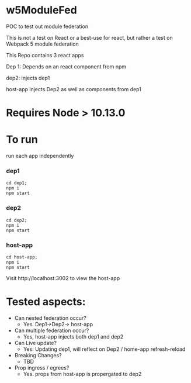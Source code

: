 # w5ModuleFed
POC to test out module federation

This is not a test on React or a best-use for react, but rather a test on Webpack 5 module federation

This Repo contains 3 react apps

Dep 1: Depends on an react component from npm

dep2: injects dep1

host-app injects Dep2 as well as components from dep1


# Requires Node > 10.13.0


# To run

run each app independently

### dep1

    cd dep1;
    npm i
    npm start

### dep2
    cd dep2;
    npm i
    npm start

### host-app
    cd host-app;
    npm i
    npm start


Visit http://localhost:3002 to view the host-app

# Tested aspects:

* Can nested federation occur? 
  * Yes. Dep1->Dep2-> host-app
* Can multiple federation occur?
  * Yes, host-app injects both dep1 and dep2
* Can Live update?
  * Yes: Updating dep1, will reflect on Dep2 / home-app refresh-reload
* Breaking Changes?
  * TBD
* Prop ingress / egrees?
  * Yes. props from host-app is propergated to dep2